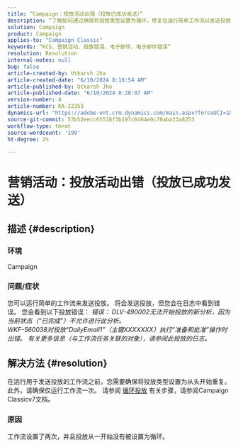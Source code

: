 ```yaml
---
title: “Campaign：投放活动出错（投放已成功发送）”
description: “了解如何通过确保将投放类型设置为循环，修复在运行简单工作流以发送投放时遇到错误的问题。”
solution: Campaign
product: Campaign
applies-to: "Campaign Classic"
keywords: “KCS、营销活动、投放错误、电子邮件、电子邮件错误”
resolution: Resolution
internal-notes: null
bug: false
article-created-by: Utkarsh Jha
article-created-date: "6/10/2024 8:18:54 AM"
article-published-by: Utkarsh Jha
article-published-date: "6/10/2024 8:28:07 AM"
version-number: 4
article-number: KA-22353
dynamics-url: "https://adobe-ent.crm.dynamics.com/main.aspx?forceUCI=1&pagetype=entityrecord&etn=knowledgearticle&id=cc584d11-0227-ef11-840a-6045bd026b83"
source-git-commit: 53b52eecc65518f3b197c6d64e0c70aba23a8253
workflow-type: tm+mt
source-wordcount: '199'
ht-degree: 2%

---
```


# 营销活动：投放活动出错（投放已成功发送）

## 描述 {#description}


### 环境

Campaign

### 问题/症状

您可以运行简单的工作流来发送投放。 将会发送投放，但您会在日志中看到错误。 您会看到以下投放错误：
*错误： DLV-490002无法开始投放的新分析，因为当前状态（“已完成”）不允许进行此分析。
<br>WKF-560038对投放“DailyEmail1”（主键XXXXXXX）执行“准备和批准”操作时出错。 有关更多信息（与工作流任务关联的对象），请参阅此投放的日志。*


## 解决方法 {#resolution}


在运行用于发送投放的工作流之前，您需要确保将投放类型设置为从头开始重复。 此外，请确保仅运行工作流一次。 请参阅 [循环投放](https://experienceleague.adobe.com/docs/campaign-classic/using/automating-with-workflows/action-activities/recurring-delivery.html?lang=en) 有关步骤，请参阅Campaign Classicv7文档。

### 原因

工作流设置了两次，并且投放从一开始没有被设置为循环。
